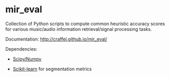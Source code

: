 # mir_eval

Collection of Python scripts to compute common heuristic accuracy scores for various music/audio information retrieval/signal processing tasks.

Documentation: http://craffel.github.io/mir_eval/

Dependencies:

* [Scipy/Numpy](http://www.scipy.org/)

* [Scikit-learn](http://scikit-learn.org/) for segmentation metrics
